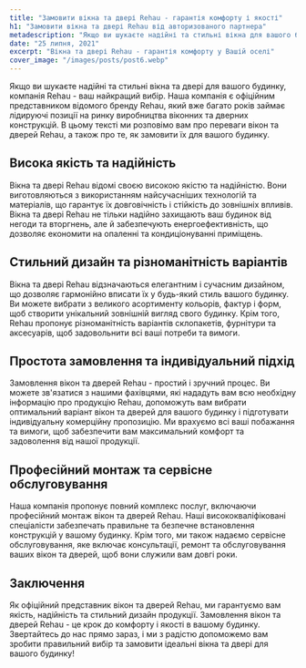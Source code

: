 ```yaml
---
title: "Замовити вікна та двері Rehau - гарантія комфорту і якості"
h1: "Замовити вікна та двері Rehau від авторизованого партнера"
metadescription: "Якщо ви шукаєте надійні та стильні вікна для вашого будинку: Rehau - ваш найкращий вибір. Наша компанія є офіційним представником відомого бренду Rehau"
date: "25 липня, 2021"
excerpt: "Вікна та двері Rehau - гарантія комфорту у Вашій оселі"
cover_image: "/images/posts/post6.webp"
---
```


Якщо ви шукаєте надійні та стильні вікна та двері для вашого будинку, компанія Rehau - ваш найкращий вибір. Наша компанія є офіційним представником відомого бренду Rehau, який вже багато років займає лідируючі позиції на ринку виробництва віконних та дверних конструкцій. В цьому тексті ми розповімо вам про переваги вікон та дверей Rehau, а також про те, як замовити їх для вашого будинку.

## Висока якість та надійність

Вікна та двері Rehau відомі своєю високою якістю та надійністю. Вони виготовляються з використанням найсучасніших технологій та матеріалів, що гарантує їх довговічність і стійкість до зовнішніх впливів. Вікна та двері Rehau не тільки надійно захищають ваш будинок від негоди та вторгнень, але й забезпечують енергоефективність, що дозволяє економити на опаленні та кондиціонуванні приміщень.

## Стильний дизайн та різноманітність варіантів

Вікна та двері Rehau відзначаються елегантним і сучасним дизайном, що дозволяє гармонійно вписати їх у будь-який стиль вашого будинку. Ви можете вибрати з великого асортименту кольорів, фактур і форм, щоб створити унікальний зовнішній вигляд свого будинку. Крім того, Rehau пропонує різноманітність варіантів склопакетів, фурнітури та аксесуарів, щоб задовольнити всі ваші потреби та вимоги.

## Простота замовлення та індивідуальний підхід

Замовлення вікон та дверей Rehau - простий і зручний процес. Ви можете зв'язатися з нашими фахівцями, які нададуть вам всю необхідну інформацію про продукцію Rehau, допоможуть вам вибрати оптимальний варіант вікон та дверей для вашого будинку і підготувати індивідуальну комерційну пропозицію. Ми врахуємо всі ваші побажання та вимоги, щоб забезпечити вам максимальний комфорт та задоволення від нашої продукції.

## Професійний монтаж та сервісне обслуговування

Наша компанія пропонує повний комплекс послуг, включаючи професійний монтаж вікон та дверей Rehau. Наші висококваліфіковані спеціалісти забезпечать правильне та безпечне встановлення конструкцій у вашому будинку. Крім того, ми також надаємо сервісне обслуговування, яке включає консультації, ремонт та обслуговування ваших вікон та дверей, щоб вони служили вам довгі роки.

## Заключення

Як офіційний представник вікон та дверей Rehau, ми гарантуємо вам якість, надійність та стильний дизайн продукції. Замовлення вікон та дверей Rehau - це крок до комфорту і якості в вашому будинку. Звертайтесь до нас прямо зараз, і ми з радістю допоможемо вам зробити правильний вибір та замовити ідеальні вікна та двері для вашого будинку!
